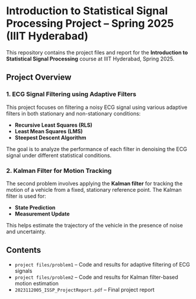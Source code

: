 # Introduction to Statistical Signal Processing Project – Spring 2025 (IIIT Hyderabad)

This repository contains the project files and report for the **Introduction to Statistical Signal Processing** course at IIIT Hyderabad, Spring 2025.

## Project Overview

### 1. ECG Signal Filtering using Adaptive Filters

This project focuses on filtering a noisy ECG signal using various adaptive filters in both stationary and non-stationary conditions:

- **Recursive Least Squares (RLS)**
- **Least Mean Squares (LMS)**
- **Steepest Descent Algorithm**

The goal is to analyze the performance of each filter in denoising the ECG signal under different statistical conditions.

### 2. Kalman Filter for Motion Tracking

The second problem involves applying the **Kalman filter** for tracking the motion of a vehicle from a fixed, stationary reference point. The Kalman filter is used for:

- **State Prediction**
- **Measurement Update**

This helps estimate the trajectory of the vehicle in the presence of noise and uncertainty.

## Contents

- `project files/problem1` – Code and results for adaptive filtering of ECG signals
- `project files/problem2` – Code and results for Kalman filter-based motion estimation
- `2023112005_ISSP_ProjectReport.pdf` – Final project report
